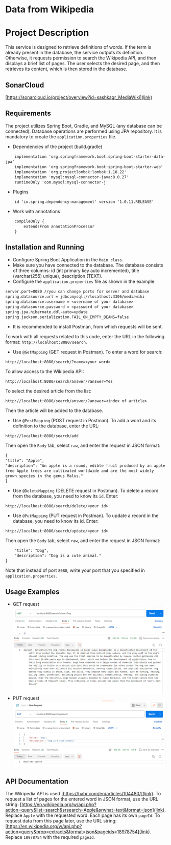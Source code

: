 # Data from Wikipedia

# Project Description
This service is designed to retrieve definitions of words. If the term is already present in the database, the service outputs its definition. Otherwise, it requests permission to search the Wikipedia API, and then displays a brief list of pages. The user selects the desired page, and then retrieves its content, which is then stored in the database.

## SonarCloud

[https://sonarcloud.io/project/overview?id=sashkagr_MediaWiki](link)

## Requirements
The project utilizes Spring Boot, Gradle, and MySQL (any database can be connected). Database operations are performed using JPA repository. It is mandatory to create the ```application.properties``` file.
* Dependencies of the project (build.gradle)
``` implementation 'org.json:json:20211205'
    implementation 'org.springframework.boot:spring-boot-starter-data-jpa'
    implementation 'org.springframework.boot:spring-boot-starter-web'
    implementation 'org.projectlombok:lombok:1.18.22'
    implementation 'mysql:mysql-connector-java:8.0.27'
    runtimeOnly 'com.mysql:mysql-connector-j'
```
* Plugins
``` id 'org.springframework.boot' version '2.6.3'
    id 'io.spring.dependency-management' version '1.0.11.RELEASE'
 ```
* Work with annotations
```configurations {
    compileOnly {
        extendsFrom annotationProcessor
    }
 ```    
    
## Installation and Running
* Configure Spring Boot Application in the ```Main class```. 
* Make sure you have connected to the database. 
The database consists of three columns: id (int primary key auto incremented), title (varchar(255) unique), description (TEXT). 
* Configure the ```application.properties``` file as shown in the example. 
```
server.port=8080 //you can change ports for server and database
spring.datasource.url = jdbc:mysql://localhost:3306/mediawiki 
spring.datasource.username = <username of your database>
spring.datasource.password = <password of your database>
spring.jpa.hibernate.ddl-auto=update
spring.jackson.serialization.FAIL_ON_EMPTY_BEANS=false
```
* It is recommended to install Postman, from which requests will be sent.

To work with all requests related to this code, enter the URL in the following format: ```http://localhost:8080/search```. 
* Use ```@GetMapping``` (GET request in Postman). 
To enter a word for search:
```
http://localhost:8080/search/?name=<your word>
``` 
To allow access to the Wikipedia API: 
```
http://localhost:8080/search/answer/?answer=Yes
```
To select the desired article from the list: 
```
http://localhost:8080/search/answer/?answer=<index of article>
```
Then the article will be added to the database.
* Use ```@PostMapping``` (POST request in Postman). 
To add a word and its definition to the database, enter the URL:
```
http://localhost:8080/search/add
```
Then open the  ```Body``` tab, select ```raw```, and enter the request in JSON format:
```
{
"title": "Apple",
"description": "An apple is a round, edible fruit produced by an apple tree Apple trees are cultivated worldwide and are the most widely grown species in the genus Malus."
}
```
* Use ```@DeleteMapping``` (DELETE request in Postman). 
To delete a record from the database, you need to know its ```id```.
Enter:
```
http://localhost:8080/search/delete/<your id>
```
* Use ```@PutMapping``` (PUT request in Postman). 
To update a record in the database, you need to know its id. 
Enter: 
```
http://localhost:8080/search/update/<your id>
```
Then open the  ```Body``` tab, select ```raw```, and enter the request in JSON format:
```{
    "title": "Dog",
    "description": "Dog is a cute animal."
}
```
Note that instead of port ```8080```, write your port that you specified in ```application.properties```.
## Usage Examples
* GET request 
![img.png](img.png)
* PUT request
![img_1.png](img_1.png)
## API Documentation
The Wikipedia API is used [https://habr.com/en/articles/104480/](link). 
To request a list of pages for the entered word in JSON format, use the URL string:
[https://en.wikipedia.org/w/api.php?action=query&list=search&srsearch=Apple&srwhat=text&format=json](link).
Replace ```Apple``` with the requested word. 
Each page has its own ```pageId```. To request data from this page later, use the URL string: 
[https://en.wikipedia.org/w/api.php?action=query&prop=extracts&format=json&pageids=18978754](link).
Replace ```18978754``` with the required ```pageId```.


